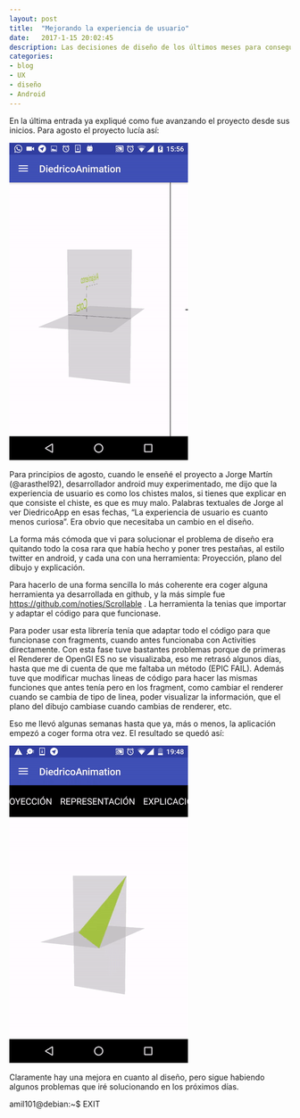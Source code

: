 ```yaml
---
layout: post
title:  "Mejorando la experiencia de usuario"
date:   2017-1-15 20:02:45
description: Las decisiones de diseño de los últimos meses para conseguir que la gente sea capaz de entender DiedricoApp sin morir en el intento 
categories:
- blog
- UX
- diseño
- Android
---
```


En la última entrada ya expliqué como fue avanzando el proyecto desde sus inicios. Para agosto el proyecto lucía así:

![DiedricoApp en Agosto 2016](../images/diedricoAppAgosto.gif)

Para principios de agosto, cuando le enseñé el proyecto a Jorge Martín (@arasthel92), desarrollador android muy experimentado, me dijo que la experiencia de usuario es como los chistes malos, si tienes que explicar en que consiste el chiste, es que es muy malo. Palabras textuales de Jorge al ver  DiedricoApp en esas fechas, “La experiencia de usuario es cuanto menos curiosa”. Era obvio que necesitaba un cambio en el diseño.

La forma más cómoda que vi para solucionar el problema de diseño era quitando todo la cosa rara que había hecho y poner tres pestañas, al estilo twitter en android, y cada una con una herramienta: Proyección, plano del dibujo y explicación.

Para hacerlo de una forma sencilla lo más coherente era coger alguna herramienta ya desarrollada en github, y la más simple fue https://github.com/noties/Scrollable .  La herramienta la tenias que importar y adaptar el código para que funcionase. 

Para poder usar esta librería tenía que adaptar todo el código para que funcionase con fragments, cuando antes funcionaba con Activities directamente. Con esta fase tuve bastantes problemas porque de primeras el Renderer de OpenGl ES no se visualizaba, eso me retrasó algunos días, hasta que me di cuenta de que me faltaba un método (EPIC FAIL). Además tuve que modificar muchas lineas de código para hacer las mismas funciones que antes tenía pero en los fragment, como cambiar el renderer cuando se cambia de tipo de linea, poder visualizar la información, que el plano del dibujo cambiase cuando cambias de renderer, etc.

Eso me llevó algunas semanas hasta que ya, más o menos, la aplicación empezó a coger forma otra vez. El resultado se quedó así:

![Nueva experiencia de usuario](../images/tabsApp.gif)

Claramente hay una mejora en cuanto al diseño, pero sigue habiendo algunos problemas que iré solucionando en los próximos días.

amil101@debian:~$ EXIT
